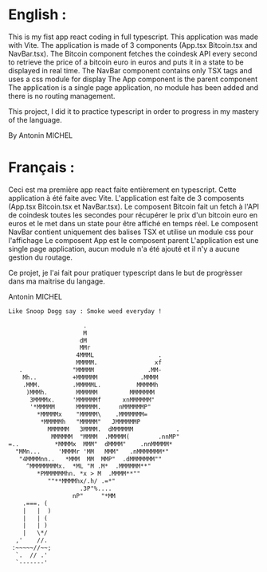 # English :

This is my fist app react coding in full typescript.
This application was made with Vite.
The application is made of 3 components (App.tsx Bitcoin.tsx and NavBar.tsx).
The Bitcoin component fetches the coindesk API every second to retrieve the price of a bitcoin euro in euros and puts it in a state to be displayed in real time.
The NavBar component contains only TSX tags and uses a css module for display
The App component is the parent component
The application is a single page application, no module has been added and there is no routing management.

This project, I did it to practice typescript in order to progress in my mastery of the language.

By Antonin MICHEL

# Français :

Ceci est ma première app react faite entièrement en typescript.
Cette application à été faite avec Vite.
L'application est faite de 3 composents (App.tsx Bitcoin.tsx et NavBar.tsx).
Le composent Bitcoin fait un fetch à l'API de coindesk toutes les secondes pour récupérer le prix d'un bitcoin euro en euros et le met dans un state pour être affiché en temps réel.
Le composent NavBar contient uniquement des balises TSX et utilise un module css pour l'affichage
Le composent App est le composent parent
L'application est une single page application, aucun module n'a été ajouté et il n'y a aucune gestion du routage.

Ce projet, je l'ai fait pour pratiquer typescript dans le but de progrèsser dans ma maitrise du langage.

Antonin MICHEL

```txt
Like Snoop Dogg say : Smoke weed everyday !

                     .
                     M
                    dM
                    MMr
                   4MMML                  .
                   MMMMM.                xf
   .              "MMMMM               .MM-
    Mh..          +MMMMMM            .MMMM
    .MMM.         .MMMMML.          MMMMMh
     )MMMh.        MMMMMM         MMMMMMM
      3MMMMx.     'MMMMMMf      xnMMMMMM"
      '*MMMMM      MMMMMM.     nMMMMMMP"
        *MMMMMx    "MMMMM\    .MMMMMMM=
         *MMMMMh   "MMMMM"   JMMMMMMP
           MMMMMM   3MMMM.  dMMMMMM            .
            MMMMMM  "MMMM  .MMMMM(        .nnMP"
=..          *MMMMx  MMM"  dMMMM"    .nnMMMMM*
  "MMn...     'MMMMr 'MM   MMM"   .nMMMMMMM*"
   "4MMMMnn..   *MMM  MM  MMP"  .dMMMMMMM""
     ^MMMMMMMMx.  *ML "M .M*  .MMMMMM**"
        *PMMMMMMhn. *x > M  .MMMM**""
           ""**MMMMhx/.h/ .=*"
                    .3P"%....
                  nP"     "*MM
    .===. (
    |   |  )
    |   | (
    |   | )
    |   \*/
  ,'    //.
 :~~~~~//~~;
  `.  // .'
  `-------'
```
